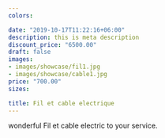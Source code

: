 ```yaml
---
colors:

date: "2019-10-17T11:22:16+06:00"
description: this is meta description
discount_price: "6500.00"
draft: false
images:
- images/showcase/fil1.jpg
- images/showcase/cable1.jpg
price: "700.00"
sizes:

title: Fil et cable electrique
---
```


wonderful Fil et cable electric to your  service.
